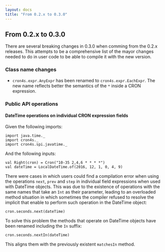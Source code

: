 ```yaml
---
layout: docs
title: "From 0.2.x to 0.3.0"
---
```


## From 0.2.x to 0.3.0

There are several breaking changes in 0.3.0 when comming from the 0.2.x releases. This attempts to be a comprehensive
list of the mayor changes needed to do in user code to be able to compile it with the new version.

### Class name changes

 * `cron4s.expr.AnyExpr` has been renamed to `cron4s.expr.EachExpr`. The new name reflects better the semantics of the `*` inside a CRON expression.
 
### Public API operations

#### DateTime operations on individual CRON expression fields

Given the following imports:

```tut:silent
import java.time._
import cron4s._
import cron4s.spi.javatime._
```

And the following inputs:

```tut
val Right(cron) = Cron("10-35 2,4,6 * * * *")
val dateTime = LocalDateTime.of(2016, 12, 1, 0, 4, 9)
```

There were cases in which users could find a compilation error when using the operations `next`, `prev` and `step` in
individual field expressions when used with DateTime objects. This was due to the existence of operations with the
same names that take an `Int` as their parameter, leading to an overloaded method situation in which sometimes the
compiler refused to resolve the implicit that enable to perform such operation in the DateTime object:

```tut:fail
cron.seconds.next(dateTime)
```

To solve this problem the methods that operate on DateTime objects have been renamed including the `In` suffix:

```tut
cron.seconds.nextIn(dateTime)
```

This aligns them with the previously existent `matchesIn` method.